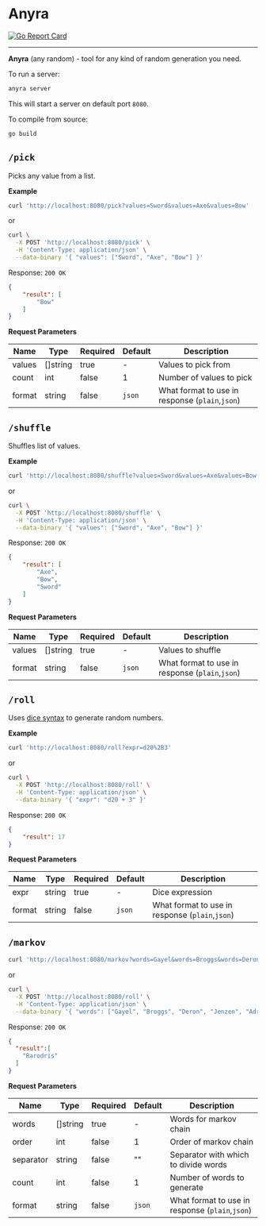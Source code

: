 # Anyra

[![Go Report Card](https://goreportcard.com/badge/github.com/ustits/anyra)](https://goreportcard.com/report/github.com/ustits/anyra)

---

**Anyra** (any random) - tool for any kind of random generation you need.

To run a server:

``` bash
anyra server
```

This will start a server on default port `8080`.

To compile from source:

``` bash
go build
```

## `/pick`

Picks any value from a list.

**Example**

``` bash
curl 'http://localhost:8080/pick?values=Sword&values=Axe&values=Bow'
```

or

``` bash
curl \
  -X POST 'http://localhost:8080/pick' \
  -H 'Content-Type: application/json' \
  --data-binary '{ "values": ["Sword", "Axe", "Bow"] }'
```

Response: `200 OK`

``` json
{
    "result": [
        "Bow"
    ]
}
```

**Request Parameters**

|Name|Type|Required|Default|Description|
|----|----|--------|-------|-----------|
|values|[]string|true|-|Values to pick from|
|count|int|false|1|Number of values to pick|
|format|string|false|`json`|What format to use in response (`plain`,`json`) |

## `/shuffle`

Shuffles list of values.

**Example**

``` bash
curl 'http://localhost:8080/shuffle?values=Sword&values=Axe&values=Bow'
```

or

``` bash
curl \
  -X POST 'http://localhost:8080/shuffle' \
  -H 'Content-Type: application/json' \
  --data-binary '{ "values": ["Sword", "Axe", "Bow"] }'
```

Response: `200 OK`

``` json
{
    "result": [
        "Axe",
        "Bow",
        "Sword"
    ]
}
```

**Request Parameters**

|Name|Type|Required|Default|Description|
|----|----|--------|-------|-----------|
|values|[]string|true|-|Values to shuffle|
|format|string|false|`json`|What format to use in response (`plain`,`json`) |

## `/roll`

Uses [dice syntax](https://en.wikipedia.org/wiki/Dice_notation) to generate random numbers.

**Example**

``` bash
curl 'http://localhost:8080/roll?expr=d20%2B3'
```

or

``` bash
curl \
  -X POST 'http://localhost:8080/roll' \
  -H 'Content-Type: application/json' \
  --data-binary '{ "expr": "d20 + 3" }'
```

Response: `200 OK`

``` json
{
    "result": 17
}
```

**Request Parameters**

|Name|Type|Required|Default|Description|
|----|----|--------|-------|-----------|
|expr|string|true|-|Dice expression|
|format|string|false|`json`|What format to use in response (`plain`,`json`) |

## `/markov`

``` bash
curl 'http://localhost:8080/markov?words=Gayel&words=Broggs&words=Deron&words=Jenzen&words=Adryan&words=Damaris&words=Ragan&words=Rodrock&words=Chindler'
```

or

``` bash
curl \
  -X POST 'http://localhost:8080/roll' \
  -H 'Content-Type: application/json' \
  --data-binary '{ "words": ["Gayel", "Broggs", "Deron", "Jenzen", "Adryan", "Damaris", "Ragan", "Rodrock", "Chindler"] }'
```

Response: `200 OK`

``` json
{
  "result":[
    "Rarodris"
  ]
}
```

**Request Parameters**

|Name|Type|Required|Default|Description|
|----|----|--------|-------|-----------|
|words|[]string|true|-|Words for markov chain|
|order|int|false|1|Order of markov chain|
|separator|string|false|""|Separator with which to divide words|
|count|int|false|1|Number of words to generate|
|format|string|false|`json`|What format to use in response (`plain`,`json`) |
